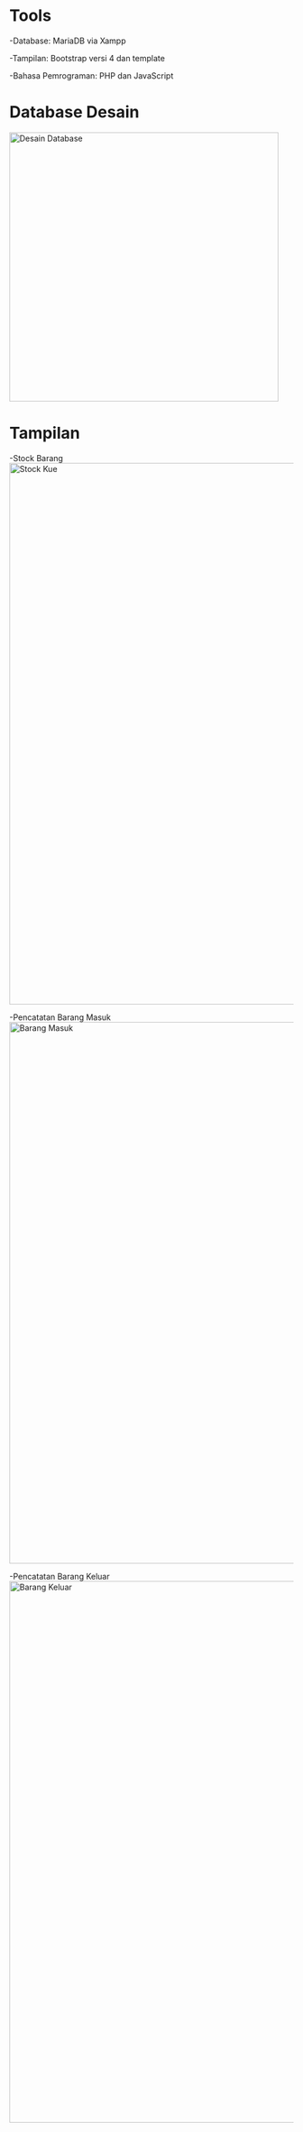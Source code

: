 # Tools 
-Database: MariaDB via Xampp

-Tampilan: Bootstrap versi 4 dan template

-Bahasa Pemrograman: PHP dan JavaScript

# Database Desain
<img width="477" alt="Desain Database" src="https://user-images.githubusercontent.com/74587940/150472777-1f619d32-1ec7-4446-aee5-7378ecd45354.png">

# Tampilan
-Stock Barang
<img width="960" alt="Stock Kue" src="https://user-images.githubusercontent.com/74587940/150472845-e17007d4-41f4-480c-a1b4-cf72c2b33324.png">

-Pencatatan Barang Masuk
<img width="960" alt="Barang Masuk" src="https://user-images.githubusercontent.com/74587940/150472890-4860014f-c1df-446b-bc47-b0ef6c77af87.png">

-Pencatatan Barang Keluar
<img width="960" alt="Barang Keluar" src="https://user-images.githubusercontent.com/74587940/150472919-2d63194e-7f80-4a83-89e1-bafe425b0af4.png">
